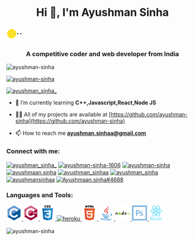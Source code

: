 <h1 align="center">Hi 👋, I'm Ayushman Sinha 	
</h1><img src="https://raw.githubusercontent.com/Aniket965/Aniket965/master/pacman.svg?sanitize=true" width="40" height="40"   style="vertical-align: bottom" >
<h3 align="center">A competitive coder and web developer from India</h3>

<p align="left"> <img src="https://komarev.com/ghpvc/?username=ayushman-sinha&label=Profile%20views&color=0e75b6&style=flat" alt="ayushman-sinha" /> </p>

<p align="left"> <a href="https://github.com/ryo-ma/github-profile-trophy"><img src="https://github-profile-trophy.vercel.app/?username=ayushman-sinha" alt="ayushman-sinha" /></a> </p>

<p align="left"> <a href="https://twitter.com/ayushman_sinha_" target="blank"><img src="https://img.shields.io/twitter/follow/ayushman_sinha_?logo=twitter&style=for-the-badge" alt="ayushman_sinha_" /></a> </p>

- 🌱 I’m currently learning **C++,Javascript,React,Node JS**

- 👨‍💻 All of my projects are available at [https://github.com/ayushman-sinha](https://github.com/ayushman-sinha)

- 📫 How to reach me **ayushman.sinhaa@gmail.com**

<h3 align="left">Connect with me:</h3>
<p align="left">
<a href="https://twitter.com/ayushman_sinha_" target="blank"><img align="center" src="https://raw.githubusercontent.com/rahuldkjain/github-profile-readme-generator/master/src/images/icons/Social/twitter.svg" alt="ayushman_sinha_" height="30" width="40" /></a>
<a href="https://linkedin.com/in/ayushman-sinha-1606" target="blank"><img align="center" src="https://raw.githubusercontent.com/rahuldkjain/github-profile-readme-generator/master/src/images/icons/Social/linked-in-alt.svg" alt="ayushman-sinha-1606" height="30" width="40" /></a>
<a href="https://stackoverflow.com/users/ayushman-sinha" target="blank"><img align="center" src="https://raw.githubusercontent.com/rahuldkjain/github-profile-readme-generator/master/src/images/icons/Social/stack-overflow.svg" alt="ayushman-sinha" height="30" width="40" /></a>
<a href="https://instagram.com/ayushmaan.sinha" target="blank"><img align="center" src="https://raw.githubusercontent.com/rahuldkjain/github-profile-readme-generator/master/src/images/icons/Social/instagram.svg" alt="ayushmaan.sinha" height="30" width="40" /></a>
<a href="https://www.hackerrank.com/ayushman_sinhaa" target="blank"><img align="center" src="https://raw.githubusercontent.com/rahuldkjain/github-profile-readme-generator/master/src/images/icons/Social/hackerrank.svg" alt="ayushman_sinhaa" height="30" width="40" /></a>
<a href="https://www.leetcode.com/ayushman_sinha" target="blank"><img align="center" src="https://raw.githubusercontent.com/rahuldkjain/github-profile-readme-generator/master/src/images/icons/Social/leet-code.svg" alt="ayushman_sinha" height="30" width="40" /></a>
<a href="https://auth.geeksforgeeks.org/user/ayushmansinhaa" target="blank"><img align="center" src="https://raw.githubusercontent.com/rahuldkjain/github-profile-readme-generator/master/src/images/icons/Social/geeks-for-geeks.svg" alt="ayushmansinhaa" height="30" width="40" /></a>
<a href="https://discord.gg/Ayushmaan.sinha#4688" target="blank"><img align="center" src="https://raw.githubusercontent.com/rahuldkjain/github-profile-readme-generator/master/src/images/icons/Social/discord.svg" alt="Ayushmaan.sinha#4688" height="30" width="40" /></a>
</p>

<h3 align="left">Languages and Tools:</h3>
<p align="left"> <a href="https://www.cprogramming.com/" target="_blank" rel="noreferrer"> <img src="https://raw.githubusercontent.com/devicons/devicon/master/icons/c/c-original.svg" alt="c" width="40" height="40"/> </a> <a href="https://www.w3schools.com/cpp/" target="_blank" rel="noreferrer"> <img src="https://raw.githubusercontent.com/devicons/devicon/master/icons/cplusplus/cplusplus-original.svg" alt="cplusplus" width="40" height="40"/> </a> <a href="https://www.w3schools.com/css/" target="_blank" rel="noreferrer"> <img src="https://raw.githubusercontent.com/devicons/devicon/master/icons/css3/css3-original-wordmark.svg" alt="css3" width="40" height="40"/> </a> <a href="https://heroku.com" target="_blank" rel="noreferrer"> <img src="https://www.vectorlogo.zone/logos/heroku/heroku-icon.svg" alt="heroku" width="40" height="40"/> </a> <a href="https://www.w3.org/html/" target="_blank" rel="noreferrer"> <img src="https://raw.githubusercontent.com/devicons/devicon/master/icons/html5/html5-original-wordmark.svg" alt="html5" width="40" height="40"/> </a> <a href="https://www.java.com" target="_blank" rel="noreferrer"> <img src="https://raw.githubusercontent.com/devicons/devicon/master/icons/java/java-original.svg" alt="java" width="40" height="40"/> </a> <a href="https://nodejs.org" target="_blank" rel="noreferrer"> <img src="https://raw.githubusercontent.com/devicons/devicon/master/icons/nodejs/nodejs-original-wordmark.svg" alt="nodejs" width="40" height="40"/> </a> <a href="https://www.photoshop.com/en" target="_blank" rel="noreferrer"> <img src="https://raw.githubusercontent.com/devicons/devicon/master/icons/photoshop/photoshop-line.svg" alt="photoshop" width="40" height="40"/> </a> <a href="https://reactjs.org/" target="_blank" rel="noreferrer"> <img src="https://raw.githubusercontent.com/devicons/devicon/master/icons/react/react-original-wordmark.svg" alt="react" width="40" height="40"/> </a> </p>

<p><img align="center" src="https://github-readme-stats.vercel.app/api/top-langs?username=ayushman-sinha&show_icons=true&locale=en&layout=compact" alt="ayushman-sinha" /></p>
